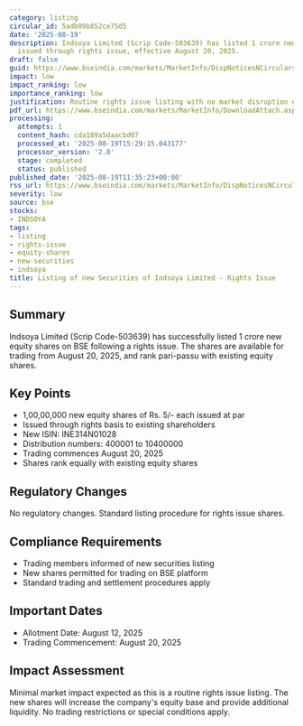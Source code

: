 ```yaml
---
category: listing
circular_id: 5adb09b852ce75d5
date: '2025-08-19'
description: Indsoya Limited (Scrip Code-503639) has listed 1 crore new equity shares
  issued through rights issue, effective August 20, 2025.
draft: false
guid: https://www.bseindia.com/markets/MarketInfo/DispNoticesNCirculars.aspx?Noticeid={A1BA807E-E95D-47B4-B988-8E3F5A773777}&noticeno=20250819-24&dt=08/19/2025&icount=24&totcount=52&flag=0
impact: low
impact_ranking: low
importance_ranking: low
justification: Routine rights issue listing with no market disruption expected
pdf_url: https://www.bseindia.com/markets/MarketInfo/DownloadAttach.aspx?id=20250819-24&attachedId=
processing:
  attempts: 1
  content_hash: cda189a5daacbd07
  processed_at: '2025-08-19T15:29:15.043177'
  processor_version: '2.0'
  stage: completed
  status: published
published_date: '2025-08-19T11:35:23+00:00'
rss_url: https://www.bseindia.com/markets/MarketInfo/DispNoticesNCirculars.aspx?Noticeid={A1BA807E-E95D-47B4-B988-8E3F5A773777}&noticeno=20250819-24&dt=08/19/2025&icount=24&totcount=52&flag=0
severity: low
source: bse
stocks:
- INDSOYA
tags:
- listing
- rights-issue
- equity-shares
- new-securities
- indsoya
title: Listing of new Securities of Indsoya Limited - Rights Issue
---
```


## Summary

Indsoya Limited (Scrip Code-503639) has successfully listed 1 crore new equity shares on BSE following a rights issue. The shares are available for trading from August 20, 2025, and rank pari-passu with existing equity shares.

## Key Points

- 1,00,00,000 new equity shares of Rs. 5/- each issued at par
- Issued through rights basis to existing shareholders
- New ISIN: INE314N01028
- Distribution numbers: 400001 to 10400000
- Trading commences August 20, 2025
- Shares rank equally with existing equity shares

## Regulatory Changes

No regulatory changes. Standard listing procedure for rights issue shares.

## Compliance Requirements

- Trading members informed of new securities listing
- New shares permitted for trading on BSE platform
- Standard trading and settlement procedures apply

## Important Dates

- Allotment Date: August 12, 2025
- Trading Commencement: August 20, 2025

## Impact Assessment

Minimal market impact expected as this is a routine rights issue listing. The new shares will increase the company's equity base and provide additional liquidity. No trading restrictions or special conditions apply.